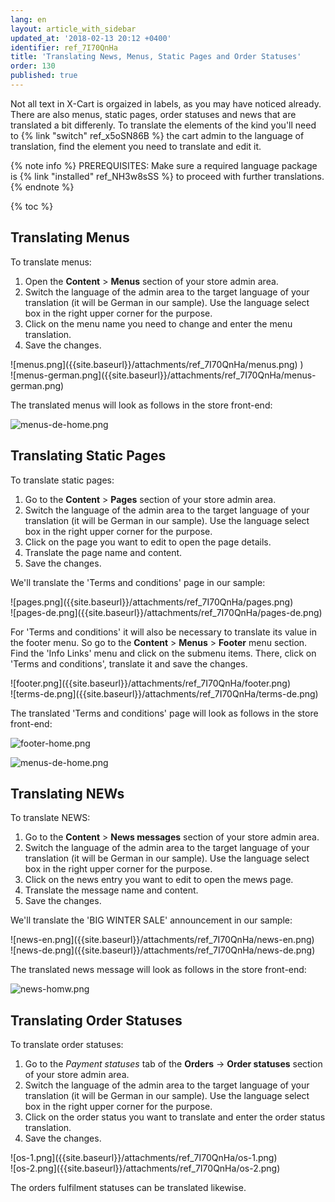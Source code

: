 ```yaml
---
lang: en
layout: article_with_sidebar
updated_at: '2018-02-13 20:12 +0400'
identifier: ref_7I70QnHa
title: 'Translating News, Menus, Static Pages and Order Statuses'
order: 130
published: true
---
```

Not all text in X-Cart is orgaized in labels, as you may have noticed already.  There are also menus, static pages, order statuses and news that are translated a bit differenly. To translate the elements of the kind you'll need to {% link "switch" ref_x5oSN86B %} the cart admin to the language of translation, find the element you need to translate and edit it. 

{% note info %}
PREREQUISITES: Make sure a required language package is {% link "installed" ref_NH3w8sSS %} to proceed with further translations.
{% endnote %}

{% toc %}

## Translating Menus

To translate menus:
1. Open the **Content** > **Menus** section of your store admin area. 
2. Switch the language of the admin area to the target language of your translation (it will be German in our sample). Use the language select box in the right upper corner for the purpose.
3. Click on the menu name you need to change and enter the menu translation. 
4. Save the changes.

<div class="ui stackable two column grid">
  <div class="column" markdown="span">![menus.png]({{site.baseurl}}/attachments/ref_7I70QnHa/menus.png)
)</div>
  <div class="column" markdown="span">![menus-german.png]({{site.baseurl}}/attachments/ref_7I70QnHa/menus-german.png)
</div>
</div>

The translated menus will look as follows in the store front-end:

![menus-de-home.png]({{site.baseurl}}/attachments/ref_7I70QnHa/menus-de-home.png)

## Translating Static Pages

To translate static pages:
1. Go to the **Content** > **Pages** section of your store admin area.
2. Switch the language of the admin area to the target language of your translation (it will be German in our sample). Use the language select box in the right upper corner for the purpose.
3. Click on the page you want to edit to open the page details. 
4. Translate the page name and content. 
5. Save the changes. 

We'll translate the 'Terms and conditions' page in our sample:

<div class="ui stackable two column grid">
  <div class="column" markdown="span">![pages.png]({{site.baseurl}}/attachments/ref_7I70QnHa/pages.png)
</div>
  <div class="column" markdown="span">![pages-de.png]({{site.baseurl}}/attachments/ref_7I70QnHa/pages-de.png)</div>
</div>

For 'Terms and conditions' it will also be necessary to translate its value in the footer menu. So go to the **Content** > **Menus** > **Footer** menu section. Find the 'Info Links' menu and click on the submenu items. There, click on 'Terms and conditions', translate it and save the changes.

<div class="ui stackable two column grid">
  <div class="column" markdown="span">![footer.png]({{site.baseurl}}/attachments/ref_7I70QnHa/footer.png)
</div>
  <div class="column" markdown="span">![terms-de.png]({{site.baseurl}}/attachments/ref_7I70QnHa/terms-de.png)
</div>
</div>

The translated 'Terms and conditions' page will look as follows in the store front-end:

![footer-home.png]({{site.baseurl}}/attachments/ref_7I70QnHa/footer-home.png)

![menus-de-home.png]({{site.baseurl}}/attachments/ref_7I70QnHa/menus-de-home.png)

## Translating NEWs

To translate NEWS:
1. Go to the **Content** > **News messages** section of your store admin area.
2. Switch the language of the admin area to the target language of your translation (it will be German in our sample). Use the language select box in the right upper corner for the purpose. 
3. Click on the news entry you want to edit to open the mews page.
4. Translate the message name and content.
5. Save the changes. 

We'll translate the 'BIG WINTER SALE' announcement in our sample:

<div class="ui stackable two column grid">
  <div class="column" markdown="span">![news-en.png]({{site.baseurl}}/attachments/ref_7I70QnHa/news-en.png)
</div>
  <div class="column" markdown="span">![news-de.png]({{site.baseurl}}/attachments/ref_7I70QnHa/news-de.png)
</div>
</div>

The translated news message will look as follows in the store front-end:

![news-homw.png]({{site.baseurl}}/attachments/ref_7I70QnHa/news-homw.png)

## Translating Order Statuses

To translate order statuses:
1. Go to the _Payment statuses_ tab of the **Orders** -> **Order statuses** section of your store admin area.
2. Switch the language of the admin area to the target language of your translation (it will be German in our sample). Use the language select box in the right upper corner for the purpose.
3. Click on the order status you want to translate and enter the order status translation.
4. Save the changes.

<div class="ui stackable two column grid">
  <div class="column" markdown="span">![os-1.png]({{site.baseurl}}/attachments/ref_7I70QnHa/os-1.png)
</div>
  <div class="column" markdown="span">![os-2.png]({{site.baseurl}}/attachments/ref_7I70QnHa/os-2.png)
</div>
</div>

The orders fulfilment statuses can be translated likewise. 
